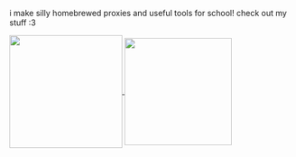i make silly homebrewed proxies and useful tools for school! check out my stuff :3


<a href="https://github.com/anuraghazra/github-readme-stats">
  <img height=200 align="center" src="https://github-readme-stats.vercel.app/api?username=dinguschan-owo&theme=dark" />
</a>
<a href="https://github.com/anuraghazra/convoychat">
  <img height=190 align="center" src="https://github-readme-stats.vercel.app/api/top-langs?username=dinguschan-owo&theme=dark&layout=compact&langs_count=8&card_width=341" />
</a>
